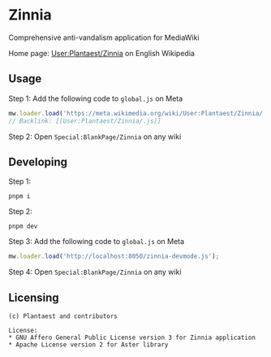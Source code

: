 # Zinnia

Comprehensive anti-vandalism application for MediaWiki

Home page: [User:Plantaest/Zinnia](https://en.wikipedia.org/wiki/User:Plantaest/Zinnia) on English Wikipedia

## Usage

Step 1: Add the following code to `global.js` on Meta

```js
mw.loader.load('https://meta.wikimedia.org/wiki/User:Plantaest/Zinnia/.js?action=raw&ctype=text/javascript');
// Backlink: [[User:Plantaest/Zinnia/.js]]
```

Step 2: Open `Special:BlankPage/Zinnia` on any wiki

## Developing

Step 1:

```
pnpm i
```

Step 2:

```
pnpm dev
```

Step 3: Add the following code to `global.js` on Meta

```js
mw.loader.load('http://localhost:8050/zinnia-devmode.js');
```

Step 4: Open `Special:BlankPage/Zinnia` on any wiki

## Licensing

```
(c) Plantaest and contributors

License:
* GNU Affero General Public License version 3 for Zinnia application
* Apache License version 2 for Aster library
```
